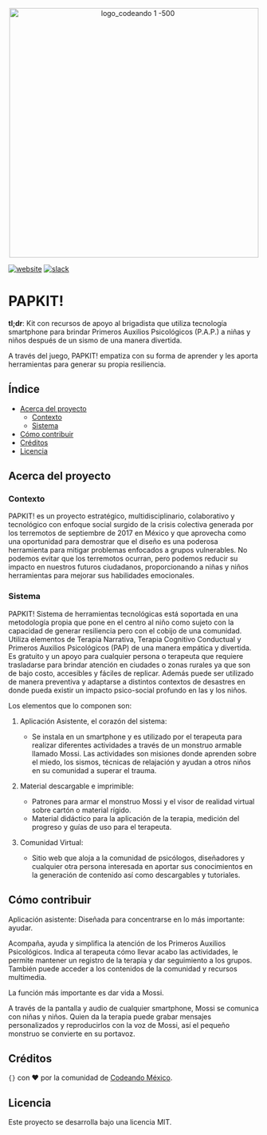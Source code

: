 <p align="center">
<img src="http://codeandomexico.org/resources/img/codeandomexico.png" width="500" title="logo_codeando 1 -500">
</p>

[![website](https://img.shields.io/badge/website-CodeandoMexico-00D88E.svg)](http://www.codeandomexico.org/)
[![slack](https://img.shields.io/badge/slack-CodeandoMexico-EC0E4F.svg)](http://slack.codeandomexico.org/)

# PAPKIT!

**tl;dr**: Kit con recursos de apoyo al brigadista que utiliza tecnología smartphone para brindar Primeros Auxilios Psicológicos (P.A.P.) a niñas y niños después de un sismo de una manera divertida.

A través del juego, PAPKIT! empatiza con su forma de aprender y les aporta herramientas para generar su propia resiliencia.


## Índice

* [Acerca del proyecto](https://github.com/CodeandoMexico/papkit-app#acerca-del-proyecto)
  * [Contexto](https://github.com/CodeandoMexico/papkit-app#contexto)
  * [Sistema](https://github.com/CodeandoMexico/papkit-app#sistema)
* [Cómo contribuir](https://github.com/CodeandoMexico/papkit-app#cómo-contribuir)
* [Créditos](https://github.com/CodeandoMexico/papkit-app#créditos)
* [Licencia](https://github.com/CodeandoMexico/papkit-app#licencia)


## Acerca del proyecto

### Contexto

PAPKIT! es un proyecto estratégico, multidisciplinario, colaborativo y tecnológico con enfoque social surgido de la crisis colectiva generada por los terremotos de septiembre de 2017 en México y que aprovecha como una oportunidad para demostrar que el diseño es una poderosa herramienta para mitigar problemas enfocados a grupos vulnerables. No podemos evitar que los terremotos ocurran, pero podemos reducir su impacto en nuestros futuros ciudadanos, proporcionando a niñas y niños herramientas para mejorar sus habilidades emocionales.

### Sistema

PAPKIT! Sistema de herramientas tecnológicas está soportada en una metodología propia que pone en el centro al niño como sujeto con la capacidad de generar resiliencia pero con el cobijo de una comunidad. Utiliza elementos de Terapia Narrativa, Terapia Cognitivo Conductual y Primeros Auxilios Psicológicos (PAP) de una manera empática y divertida. Es gratuito y un apoyo para cualquier persona o terapeuta que requiere trasladarse para brindar atención en ciudades o zonas rurales ya que son de bajo costo, accesibles y fáciles de replicar. Además puede ser utilizado de manera preventiva y  adaptarse a distintos contextos de desastres en donde pueda existir un impacto psico-social profundo en las y los niños.

Los elementos que lo componen son:

1. Aplicación Asistente, el corazón del sistema:
   - Se instala en un smartphone y es utilizado por el terapeuta para realizar diferentes actividades a través de un monstruo armable llamado Mossi. Las actividades son misiones donde aprenden sobre el miedo, los sismos, técnicas de relajación y ayudan a otros niños en su comunidad a superar el trauma.

2. Material descargable e imprimible:
   - Patrones para armar el monstruo Mossi y el visor de realidad virtual sobre cartón o material rígido.
   - Material didáctico para la aplicación de la terapia, medición del progreso y guías de uso para el terapeuta.

3. Comunidad Virtual:
   - Sitio web que aloja a la comunidad de psicólogos, diseñadores y cualquier otra persona interesada en aportar sus conocimientos en la generación de contenido así como descargables y tutoriales.


## Cómo contribuir

Aplicación asistente: Diseñada para concentrarse en lo más importante: ayudar.

Acompaña, ayuda y simplifica la atención de los Primeros Auxilios Psicológicos. Indica al terapeuta cómo llevar acabo las actividades, le permite mantener un registro de la terapia y dar seguimiento a los grupos. También puede acceder a los contenidos de la comunidad y recursos multimedia.

La función más importante es dar vida a Mossi.

A través de la pantalla y audio de cualquier smartphone, Mossi se comunica con niñas y niños. Quien da la terapia puede grabar mensajes personalizados y reproducirlos con la voz de Mossi, así el pequeño monstruo se convierte en su portavoz.


## Créditos

`{}` con ❤️ por la comunidad de [Codeando México](http://www.codeandomexico.org).


## Licencia

Este proyecto se desarrolla bajo una licencia MIT.
